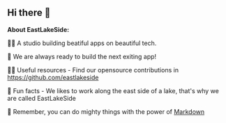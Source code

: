 ## Hi there 👋


**About EastLakeSide:**

🙋‍♀️ A studio building beatiful apps on beautiful tech.

🌈 We are always ready to build the next exiting app!

👩‍💻 Useful resources - Find our opensource contributions in https://github.com/eastlakeside

🍿 Fun facts - We likes to work along the east side of a lake, that's why we are called EastLakeSide

🧙 Remember, you can do mighty things with the power of [Markdown](https://docs.github.com/github/writing-on-github/getting-started-with-writing-and-formatting-on-github/basic-writing-and-formatting-syntax)

